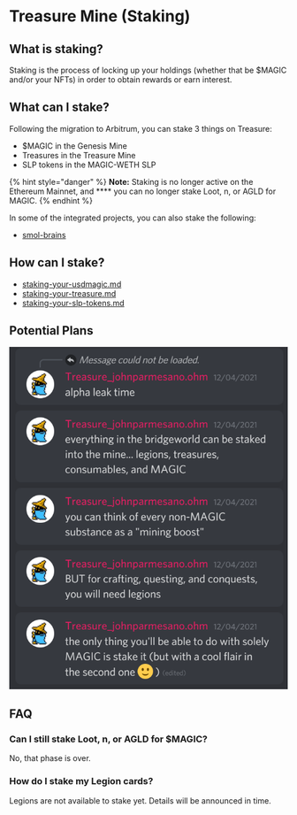 # Treasure Mine (Staking)

## What is staking?

Staking is the process of locking up your holdings (whether that be $MAGIC and/or your NFTs) in order to obtain rewards or earn interest.&#x20;

## What can I stake?

Following the migration to Arbitrum, you can stake 3 things on Treasure:

* $MAGIC in the Genesis Mine
* Treasures in the Treasure Mine
* SLP tokens in the MAGIC-WETH SLP

{% hint style="danger" %}
**Note:** Staking is no longer active on the Ethereum Mainnet, and **** you can no longer stake Loot, n, or AGLD for MAGIC.&#x20;
{% endhint %}

In some of the integrated projects, you can also stake the following:

* [smol-brains](../../partnerships/partnership-intergrations/smol-brains/ "mention")

## How can I stake?

* [staking-your-usdmagic.md](staking-your-usdmagic.md "mention")
* [staking-your-treasure.md](staking-your-treasure.md "mention")
* [staking-your-slp-tokens.md](staking-your-slp-tokens.md "mention")

## Potential Plans

![](<../../.gitbook/assets/image (6).png>)

## FAQ

### Can I still stake Loot, n, or AGLD for $MAGIC?

No, that phase is over.

### How do I stake my Legion cards?

Legions are not available to stake yet. Details will be announced in time.
